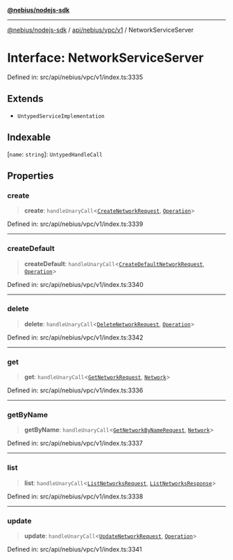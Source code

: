 [**@nebius/nodejs-sdk**](../../../../../README.md)

***

[@nebius/nodejs-sdk](../../../../../README.md) / [api/nebius/vpc/v1](../README.md) / NetworkServiceServer

# Interface: NetworkServiceServer

Defined in: src/api/nebius/vpc/v1/index.ts:3335

## Extends

- `UntypedServiceImplementation`

## Indexable

\[`name`: `string`\]: `UntypedHandleCall`

## Properties

### create

> **create**: `handleUnaryCall`\<[`CreateNetworkRequest`](CreateNetworkRequest.md), [`Operation`](../../../common/v1/interfaces/Operation.md)\>

Defined in: src/api/nebius/vpc/v1/index.ts:3339

***

### createDefault

> **createDefault**: `handleUnaryCall`\<[`CreateDefaultNetworkRequest`](CreateDefaultNetworkRequest.md), [`Operation`](../../../common/v1/interfaces/Operation.md)\>

Defined in: src/api/nebius/vpc/v1/index.ts:3340

***

### delete

> **delete**: `handleUnaryCall`\<[`DeleteNetworkRequest`](DeleteNetworkRequest.md), [`Operation`](../../../common/v1/interfaces/Operation.md)\>

Defined in: src/api/nebius/vpc/v1/index.ts:3342

***

### get

> **get**: `handleUnaryCall`\<[`GetNetworkRequest`](GetNetworkRequest.md), [`Network`](Network.md)\>

Defined in: src/api/nebius/vpc/v1/index.ts:3336

***

### getByName

> **getByName**: `handleUnaryCall`\<[`GetNetworkByNameRequest`](GetNetworkByNameRequest.md), [`Network`](Network.md)\>

Defined in: src/api/nebius/vpc/v1/index.ts:3337

***

### list

> **list**: `handleUnaryCall`\<[`ListNetworksRequest`](ListNetworksRequest.md), [`ListNetworksResponse`](ListNetworksResponse.md)\>

Defined in: src/api/nebius/vpc/v1/index.ts:3338

***

### update

> **update**: `handleUnaryCall`\<[`UpdateNetworkRequest`](UpdateNetworkRequest.md), [`Operation`](../../../common/v1/interfaces/Operation.md)\>

Defined in: src/api/nebius/vpc/v1/index.ts:3341
